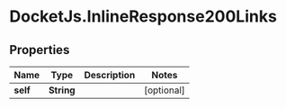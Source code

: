 # DocketJs.InlineResponse200Links

## Properties

Name | Type | Description | Notes
------------ | ------------- | ------------- | -------------
**self** | **String** |  | [optional] 


